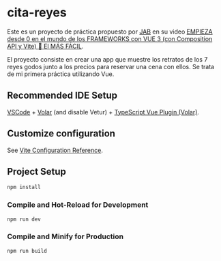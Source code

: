 # cita-reyes

Este es un proyecto de práctica propuesto por [JAB](https://www.youtube.com/@soyjab) en su video [EMPIEZA desde 0 en el mundo de los FRAMEWORKS con VUE 3 (con Composition API y Vite) 🚀 El MÁS FÁCIL](https://www.youtube.com/watch?v=7f7nNgZOAUc).

El proyecto consiste en crear una app que muestre los retratos de los 7 reyes godos junto a los precios para reservar una cena con ellos. Se trata de mi primera práctica utilizando Vue. 

## Recommended IDE Setup

[VSCode](https://code.visualstudio.com/) + [Volar](https://marketplace.visualstudio.com/items?itemName=Vue.volar) (and disable Vetur) + [TypeScript Vue Plugin (Volar)](https://marketplace.visualstudio.com/items?itemName=Vue.vscode-typescript-vue-plugin).

## Customize configuration

See [Vite Configuration Reference](https://vitejs.dev/config/).

## Project Setup

```sh
npm install
```

### Compile and Hot-Reload for Development

```sh
npm run dev
```

### Compile and Minify for Production

```sh
npm run build
```
